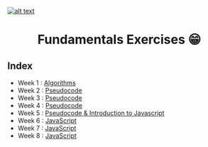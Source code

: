 <a href="https://www.core-code.io/">

![alt text](https://uploads-ssl.webflow.com/5eb2f56932c3562feab232e3/5f73550d00249e7e96c9f3de_Logo.png 'corecodeio')

</a>

<h1 align="center">Fundamentals Exercises 😁</h1>

## Index

- Week 1 : [Algorithms](core-code_Exercise/Week1/Week1exercise.md)
- Week 2 : [Pseudocode](core-code_Exercise/Week2/Week2exercise.md)
- Week 3 : [Pseudocode](core-code_Exercise/Week3/Week3exercise.md)
- Week 4 : [Pseudocode](core-code_Exercise/Week4/Week4exercise.md)
- Week 5 : [Pseudocode & Introduction to Javascript](core-code_Exercise/Week5/Week5exercise.md)
- Week 6 : [JavaScript](core-code_Exercise/Week6/Week6exercise.md)
- Week 7 : [JavaScript](core-code_Exercise/Week7/Week7exercise.md)
- Week 8 : [JavaScript](core-code_Exercise/Week8/Week8exercise.md)

